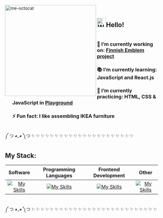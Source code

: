 <img src="https://github.com/KarynaMisnik/KarynaMisnik/assets/96831988/997d3e8b-7ac0-44ee-a88c-bca826ac7a20" alt="me-octocat" width="300" height="auto" align="left" />

<div id="user-content-toc">
<ul><summary list-style-type: none;><h2  style="display: inline-block;"><img src="https://raw.githubusercontent.com/Tarikul-Islam-Anik/Animated-Fluent-Emojis/master/Emojis/Hand%20gestures/Waving%20Hand.png" alt="Waving Hand" width="30" height="30"/>Hello!</h2>  
<br>
 <h3>🔭 I’m currently working on: <a href="https://github.com/KarynaMisnik/coat-of-arms">Finnish Emblem project</a></h3>
 <h3>📚 I’m currently learning: JavaScript and React.js</h3>
 <h3>💪 I’m currently practicing: HTML, CSS & JavaScript in <a href="https://karynamisnik.github.io/tiny-tech-exhibits/#">Playground</a></h3> 
 <h3>⚡ Fun fact: I like assembling IKEA furniture</h3>  
</summary></ul>
</div>
 <br>
 ༼ つ ◕_◕ ༽つ ✨ ✨ ✨ ✨ ✨ ✨ ✨ ✨ ✨ ✨ ✨ ✨ ✨ ✨ ✨ ✨ ✨ ✨ ✨ ✨ ✨ ✨
 <br>

## My Stack:  


|  Software  | Programming Languages |  Frontend Development |  Other |
| :-------------: | :-------------: | :-------------: | :-------------: |
|  [![My Skills](https://skillicons.dev/icons?i=figma)](https://skillicons.dev)  |  [![My Skills](https://skillicons.dev/icons?i=js,php )](https://skillicons.dev)  | [![My Skills](https://skillicons.dev/icons?i=html,css,react,materialui,vite )](https://skillicons.dev)  | [![My Skills](https://skillicons.dev/icons?i=git,linux )](https://skillicons.dev)  |
<br>
 ༼ つ ◕_◕ ༽つ ✨ ✨ ✨ ✨ ✨ ✨ ✨ ✨ ✨ ✨ ✨ ✨ ✨ ✨ ✨ ✨ ✨ ✨ ✨ ✨ ✨ ✨ ✨ ✨ ✨ ✨ ✨
 <br>

               



